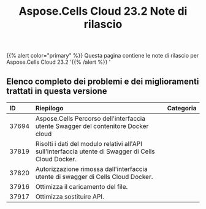 ﻿---
title: Aspose.Cells Cloud 23.2 Note di rilascio
second_title: Aspose.Cells Cloud Documen
type: docs
url: /it/aspose-cells-cloud-23-2-release-notes/
description: Aspose.Cells Cloud supporta Excel per creare, convertire, unire, dividere, proteggere, operare su oggetti interni e così via
weight: 20
---
{{% alert color="primary" %}} 
Questa pagina contiene le note di rilascio per Aspose.Cells Cloud 23.2
'{{% /alert %}} '
## **Elenco completo dei problemi e dei miglioramenti trattati in questa versione**

|**ID**|**Riepilogo**|**Categoria**|
|:- |:- |:- |
|37694 | Aspose.Cells Percorso dell'interfaccia utente Swagger del contenitore Docker cloud|
|37819 | Risolti i dati del modulo relativi all'API sull'interfaccia utente di Swagger di Cells Cloud Docker.|
|37820 | Autorizzazione rimossa dall'interfaccia utente di swagger di Cells Cloud Docker.|
|37916 | Ottimizza il caricamento del file.|
|37917 | Ottimizza sostituire API.|
